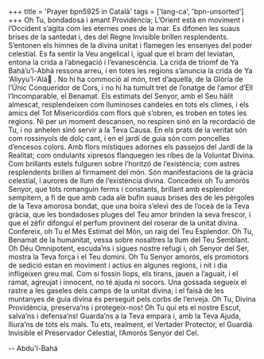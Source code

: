 +++
title = 'Prayer bpn5925 in Català'
tags = ['lang-ca', 'bpn-unsorted']
+++
Oh Tu, bondadosa i amant Providència; L’Orient està en moviment i l’Occident s’agita com les eternes ones de la mar. Es difonen les suaus brises de la santedat i, des del Regne Invisible brillen resplendents. S’entonen els himnes de la divina unitat i flamegen les ensenyes del poder celestial. Es fa sentir la Veu angelical i, igual que el bram del leviatan, entona la crida a l’abnegació i l’evanescència. La crida de triomf de Ya Bahá’u’l-Abhá ressona arreu, i en totes les regions s’anuncia la crida de Ya ‘Alíyyu’l-‘Alá . No hi ha commoció al món, tret d’aquella, de la Glòria de l’Únic Conqueridor de Cors, i no hi ha tumult tret de l’onatge de l’amor d’Ell l’Incomparable, el Benamat.
Els estimats del Senyor, amb el Seu hàlit almescat, resplendeixen com lluminoses candeles en tots els climes, i els amics del Tot Misericordiós com flors què s’obren, es troben en totes les regions. Ni per un moment descansen, no respiren sinó en la recordació de Tu, i no anhelen sinó servir a la Teva Causa. En els prats de la veritat són com rossinyols de dolç cant, i en el jardí de guia són com poncelles d’encesos colors. Amb flors místiques adornes els passejos del Jardí de la Realitat; com ondulants xipresos flanquegen les ribes de la Voluntat Divina. Com brillants estels fulguren sobre l’horitzó de l’existència; com astres resplendents brillen al firmament del món. Són manifestacions de la gràcia celestial, i aurores de llum de l’existència divina.
Concedeix oh Tu amorós Senyor, que tots romanguin ferms i constants, brillant amb esplendor sempitern, a fi de que amb cada alè bufin suaus brises des de les pèrgoles de la Teva amorosa bondat, que una boira s’elevi des de l’oceà de la Teva gràcia, que les bondadoses pluges del Teu amor brinden la seva frescor, i que el zèfir difongui el perfum provinent del roserar de la unitat divina.
Confereix, oh Tu el Més Estimat del Món, un raig del Teu Esplendor. Oh Tu, Benamat de la humanitat, vessa sobre nosaltres la llum del Teu Semblant.
Oh Déu Omnipotent, escuda’ns i sigues nostre refugi i, oh Senyor del Ser, mostra la Teva força i el Teu domini.
Oh Tu Senyor amorós, els promotors de sedició estan en moviment i actius en algunes regions, i nit i dia infligeixen greu mal.
Com si fossin llops, els tirans, jauen a l’aguait, i el ramat, agreujat i innocent, no té ajuda ni socors. Una gossada segueix el rastre a les gaseles dels camps de la unitat divina; i el faisà de les muntanyes de guia divina és perseguit pels corbs de l’enveja.
Oh Tu, Divina Providència, preserva’ns i protegeix-nos! Oh Tu qui ets el nostre Escut, salva’ns i defensa’ns! Guarda’ns a la Teva empara i, amb la Teva Ajuda, lliura’ns de tots els mals. Tu ets, realment, el Vertader Protector, el Guardià Invisible el Preservador Celestial, l’Amorós Senyor del Cel.

-- Abdu'l-Bahá
